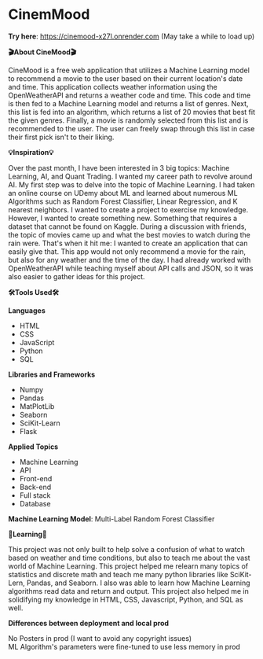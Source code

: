 # CinemMood

**Try here**: https://cinemood-x27l.onrender.com
(May take a while to load up)

**🎬About CineMood🎬**

CineMood is a free web application that utilizes a Machine Learning model to recommend a movie to the user based on their current location's date and time. This application collects weather information using the OpenWeatherAPI and returns a weather code and time. This code and time is then fed to a Machine Learning model and returns a list of genres. Next, this list is fed into an algorithm, which returns a list of 20 movies that best fit the given genres. Finally, a movie is randomly selected from this list and is recommended to the user. The user can freely swap through this list in case their first pick isn't to their liking.

**💡Inspiration💡**

Over the past month, I have been interested in 3 big topics: Machine Learning, AI, and Quant Trading. I wanted my career path to revolve around AI. My first step was to delve into 
the topic of Machine Learning. I had taken an online course on UDemy about ML and learned about numerous ML Algorithms such as Random Forest Classifier, Linear Regression, and K nearest neighbors. I wanted to create a project to exercise my knowledge. However, I wanted to create something new. Something that requires a dataset that cannot be found on Kaggle. During a discussion with friends, the topic of movies came up and what the best movies to watch during the rain were. That's when it hit me: I wanted to create an application that can easily give that. This app would not only recommend a movie for the rain, but also for any weather and the time of the day. I had already worked with OpenWeatherAPI while teaching myself about API calls and JSON, so it was also easier to gather ideas for this project.


**🛠️Tools Used🛠️**

**Languages**
* HTML
* CSS
* JavaScript
* Python
* SQL


**Libraries and Frameworks** 
* Numpy
* Pandas
* MatPlotLib
* Seaborn
* SciKit-Learn
* Flask

**Applied Topics** 
* Machine Learning
* API
* Front-end
* Back-end
* Full stack
* Database

**Machine Learning Model**: Multi-Label Random Forest Classifier

**📝Learning📝**

This project was not only built to help solve a confusion of what to watch based on weather and time conditions, but also to teach me about the vast world of Machine Learning.
This project helped me relearn many topics of statistics and discrete math and teach me many python libraries like SciKit-Lern, Pandas, and Seaborn. I also was able to learn how Machine Learning algorithms read data and return and output. This project also helped me in solidifying my knowledge in HTML, CSS, Javascript, Python, and SQL as well. 

**Differences between deployment and local prod**

No Posters in prod (I want to avoid any copyright issues) <br />
ML Algorithm's parameters were fine-tuned to use less memory in prod
